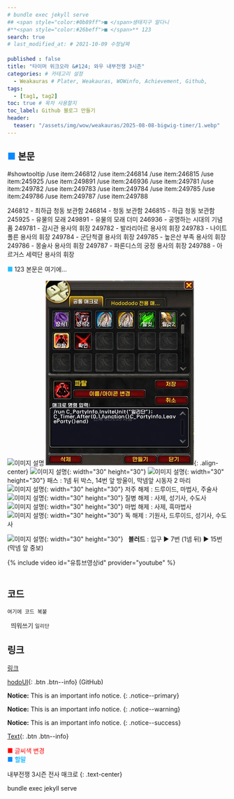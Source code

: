 ```yaml
---
# bundle exec jekyll serve
## <span style="color:#0b89ff">■ </span>생태지구 알다니
#**<span style="color:#26beff">■ </span>** 123
search: true
# last_modified_at: # 2021-10-09 수정날짜

published : false
title: "타이머 위크오라 &#124; 와우 내부전쟁 3시즌"
categories: # 카테고리 설정
  - Weakauras # Plater, Weakauras, WOWinfo, Achievement, Github,
tags:
  - [tag1, tag2]
toc: true # 목차 사용할지
toc_label: Github 블로그 만들기
header:
  teaser: "/assets/img/wow/weakauras/2025-08-08-bigwig-timer/1.webp"
---
```


## <span style="color:#0b89ff">■ </span>본문

#showtooltip
/use item:246812
/use item:246814
/use item:246815
/use item:245925
/use item:249891
/use item:246936
/use item:249781
/use item:249782
/use item:249783
/use item:249784
/use item:249785
/use item:249786
/use item:249787
/use item:249788

246812 - 최하급 청동 보관함
246814 - 청동 보관함
246815 - 하급 청동 보관함
245925 - 유물의 모래
249891 - 유물의 모래 더미
246936 - 공명하는 시대의 기념품
249781 - 감시관 용사의 휘장
249782 - 발라리아르 용사의 휘장
249783 - 나이트폴른 용사의 휘장
249784 - 군단척결 용사의 휘장
249785 - 높은산 부족 용사의 휘장
249786 - 몽술사 용사의 휘장
249787 - 파론디스의 궁정 용사의 휘장
249788 - 아르거스 세력단 용사의 휘장
  










**<span style="color:#26beff">■ </span>** 123
본문은 여기에...  
<br>
![이미지 설명](/)
![이미지 설명](/assets/img/wow/wowdata/partyleave/1.webp){: .align-center}
![이미지 설명](https://wow.zamimg.com/images/wow/icons/large/spell_nature_bloodlust.jpg){: width="30" height="30"} <!--블러드-->
![이미지 설명](https://wow.zamimg.com/images/wow/icons/large/ability_ambush.jpg){: width="30" height="30"} 패스 : 1넴 뒤 박스, 14번 앞 방울이, 막넴앞 시동자 2 마리 <!--패스--> 
![이미지 설명](https://wow.zamimg.com/images/wow/icons/large/ability_ambush.jpg){: width="30" height="30"} 저주 해제 : 드루이드, 마법사, 주술사
![이미지 설명](https://wow.zamimg.com/images/wow/icons/large/ability_ambush.jpg){: width="30" height="30"} 질병 해제 : 사제, 성기사, 수도사
![이미지 설명](https://wow.zamimg.com/images/wow/icons/large/ability_ambush.jpg){: width="30" height="30"} 마법 해제 : 사제, 흑마법사
![이미지 설명](https://wow.zamimg.com/images/wow/icons/large/ability_ambush.jpg){: width="30" height="30"} 독 해제 : 기원사, 드루이드, 성기사, 수도사

![이미지 설명](https://wow.zamimg.com/images/wow/icons/large/spell_nature_bloodlust.jpg){: width="30" height="30"} 
&nbsp;&nbsp;**블러드** : 입구 ▶ 7번 (1넴 뒤) ▶ 15번 (막넴 앞 중보)

{% include video id="유튜브영상id" provider="youtube" %}
<br>
<br>

## 코드
```
여기에 코드 복붙
```
&nbsp; 띄워쓰기
`일리단` <!--글자강조-->

## 링크
[링크](https://community.algolia.com/jekyll-algolia/options.html)

[hodoUI](https://github.com/dsky3313/hodoUI/archive/refs/heads/main.zip){: .btn .btn--info} (GitHub)

**Notice:** This is an important info notice.
{: .notice--primary}  

**Notice:** This is an important info notice.
{: .notice--warning}  


**Notice:** This is an important info notice.
{: .notice--success}  

[Text](#link){: .btn .btn--info}

<span style="color:red"> ■ 글씨색 변경 </span>  
<span style="color:#0b89ff">■ </span>
**<span style="color:#26beff">할말</span>**

내부전쟁 3시즌 전사 매크로
{: .text-center}

bundle exec jekyll serve <!--vsc에서 로컬 테스트-->